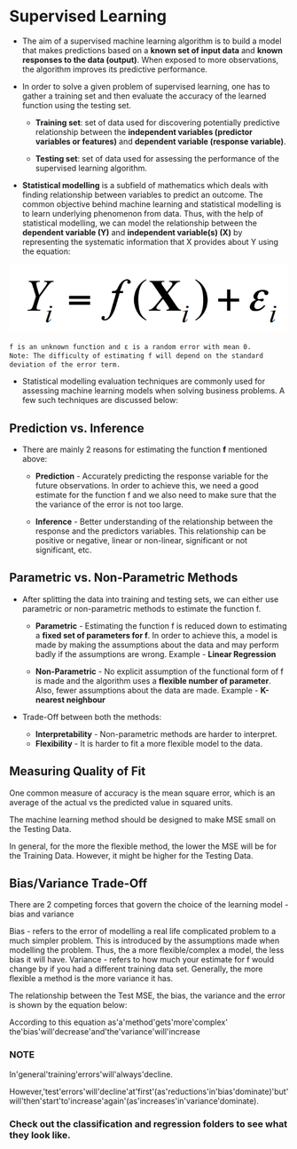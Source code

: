 # Supervised Learning

* The aim of a supervised machine learning algorithm is to build a model that makes predictions based on a **known set of input data** and **known responses to the data (output)**. When exposed to more observations, the algorithm improves its predictive performance.

* In order to solve a given problem of supervised learning, one has to gather a training set and then evaluate the accuracy of the learned function using the testing set. 

	* **Training set**: set of data used for discovering potentially predictive relationship between the **independent variables (predictor variables or features)** and **dependent variable (response variable)**.

	* **Testing set**: set of data used for assessing the performance of the supervised learning algorithm. 

* **Statistical modelling** is a subfield of mathematics which deals with finding relationship between variables to predict an outcome. The common objective behind machine learning and statistical modelling is to learn underlying phenomenon from data. Thus, with the help of statistical modelling, we can model the relationship between the **dependent variable (Y)** and **independent variable(s) (X)** by representing the systematic information that X provides about Y using the equation:

![model_equation](./images/model_eq.png)

	f is an unknown function and ε is a random error with mean 0. 
	Note: The difficulty of estimating f will depend on the standard deviation of the error term. 

* Statistical modelling evaluation techniques are commonly used for assessing machine learning models when solving business problems. A few such techniques are discussed below: 



## Prediction vs. Inference

* There are mainly 2 reasons for estimating the function **f** mentioned above: 

	* **Prediction** - Accurately predicting the response variable for the future observations. In order to achieve this, we need a good estimate for the function f and we also need to make sure that the the variance of the error is not too large.

	* **Inference** - Better understanding of the relationship between the response and the predictors variables. This relationship can be positive or negative, linear or non-linear, significant or not significant, etc. 



## Parametric vs. Non-Parametric Methods

* After splitting the data into training and testing sets, we can either use parametric or non-parametric methods to estimate the function f.

	* **Parametric** - Estimating the function f is reduced down to estimating a **fixed set of parameters for f**. In order to achieve this, a model is made by making the assumptions about the data and may perform badly if the assumptions are wrong. Example -  **Linear Regression**

	* **Non-Parametric** - No explicit assumption of the functional form of f is made and the algorithm uses a **flexible number of parameter**. Also, fewer assumptions about the data are made. Example -  **K-nearest neighbour**

* Trade-Off between both the methods:
	* **Interpretability** - Non-parametric methods are harder to interpret.
	* **Flexibility** - It is harder to fit a more flexible model to the data.

## Measuring Quality of Fit

One common measure of accuracy is the mean square error, which is an average of the actual vs the predicted value in squared units.

The machine learning method should be designed to make MSE small on the Testing Data.

In general, for the more the flexible method, the lower the MSE will be for the Training Data. However, it might be higher for the Testing Data. 

## Bias/Variance Trade-Off

There are 2 competing forces that govern the choice of the learning model - bias and variance

Bias - refers to the error of modelling a real life complicated problem to a much simpler problem. This is introduced by the assumptions made when modelling the problem. Thus, the a more flexible/complex a model, the less bias it will have.
Variance -  refers to how much your estimate for f would change by if you had a different training data set. Generally, the more flexible a method is the more variance it has.

The relationship between the Test MSE, the bias, the variance and the error is shown by the equation below:

According to this equation as'a'method'gets'more'complex' the'bias'will'decrease'and'the'variance'will'increase

### NOTE

In'general'training'errors'will'always'decline.

However,'test'errors'will'decline'at'first'(as'reductions'in'bias'dominate)'but'will'then'start'to'increase'again'(as'increases'in'variance'dominate).


### Check out the classification and regression folders to see what they look like. 